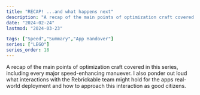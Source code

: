 ```yaml
---
title: "RECAP! ...and what happens next"
description: "A recap of the main points of optimization craft covered in this series, including every major speed-enhancing manuever. I also ponder out loud what interactions with the Rebrickable team might hold for the apps real-world deployment and how to approach this interaction as good citizens."
date: "2024-02-24"
lastmod: "2024-03-23"

tags: ["Speed","Summary","App Handover"]
series: ["LEGO"]
series_order: 18
---
```


A recap of the main points of optimization craft covered in this series, including every major speed-enhancing manuever. I also ponder out loud what interactions with the Rebrickable team might hold for the apps real-world deployment and how to approach this interaction as good citizens.

